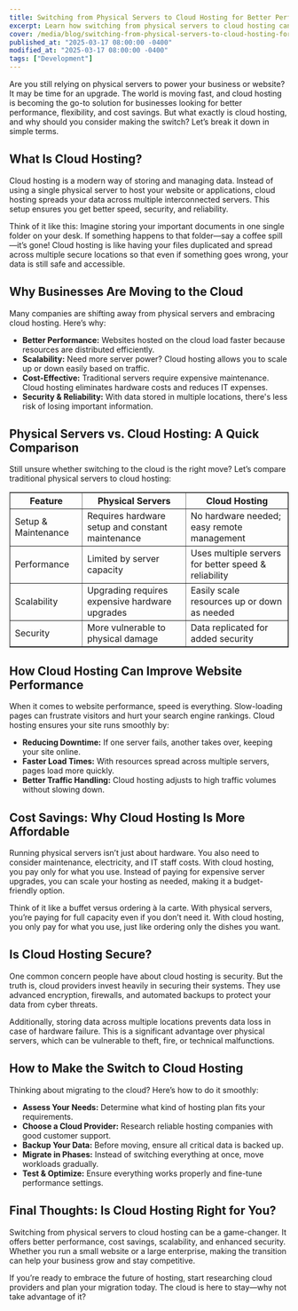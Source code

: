```yaml
---
title: Switching from Physical Servers to Cloud Hosting for Better Performance
excerpt: Learn how switching from physical servers to cloud hosting can improve performance, reduce costs, and enhance scalability.
cover: /media/blog/switching-from-physical-servers-to-cloud-hosting-for-better-performance/cover.webp
published_at: "2025-03-17 08:00:00 -0400"
modified_at: "2025-03-17 08:00:00 -0400"
tags: ["Development"]
---
```


Are you still relying on physical servers to power your business or website? It may be time for an upgrade. The world is moving fast, and cloud hosting is becoming the go-to solution for businesses looking for better performance, flexibility, and cost savings. But what exactly is cloud hosting, and why should you consider making the switch? Let’s break it down in simple terms.

## What Is Cloud Hosting?

Cloud hosting is a modern way of storing and managing data. Instead of using a single physical server to host your website or applications, cloud hosting spreads your data across multiple interconnected servers. This setup ensures you get better speed, security, and reliability.

Think of it like this: Imagine storing your important documents in one single folder on your desk. If something happens to that folder—say a coffee spill—it’s gone! Cloud hosting is like having your files duplicated and spread across multiple secure locations so that even if something goes wrong, your data is still safe and accessible.

## Why Businesses Are Moving to the Cloud

Many companies are shifting away from physical servers and embracing cloud hosting. Here’s why:

<ul>
    <li><strong>Better Performance:</strong> Websites hosted on the cloud load faster because resources are distributed efficiently.</li>
    <li><strong>Scalability:</strong> Need more server power? Cloud hosting allows you to scale up or down easily based on traffic.</li>
    <li><strong>Cost-Effective:</strong> Traditional servers require expensive maintenance. Cloud hosting eliminates hardware costs and reduces IT expenses.</li>
    <li><strong>Security & Reliability:</strong> With data stored in multiple locations, there's less risk of losing important information.</li>
</ul>

## Physical Servers vs. Cloud Hosting: A Quick Comparison

Still unsure whether switching to the cloud is the right move? Let’s compare traditional physical servers to cloud hosting:

<table border="1" cellpadding="10">
    <tr>
        <th>Feature</th>
        <th>Physical Servers</th>
        <th>Cloud Hosting</th>
    </tr>
    <tr>
        <td>Setup & Maintenance</td>
        <td>Requires hardware setup and constant maintenance</td>
        <td>No hardware needed; easy remote management</td>
    </tr>
    <tr>
        <td>Performance</td>
        <td>Limited by server capacity</td>
        <td>Uses multiple servers for better speed & reliability</td>
    </tr>
    <tr>
        <td>Scalability</td>
        <td>Upgrading requires expensive hardware upgrades</td>
        <td>Easily scale resources up or down as needed</td>
    </tr>
    <tr>
        <td>Security</td>
        <td>More vulnerable to physical damage</td>
        <td>Data replicated for added security</td>
    </tr>
</table>

## How Cloud Hosting Can Improve Website Performance

When it comes to website performance, speed is everything. Slow-loading pages can frustrate visitors and hurt your search engine rankings. Cloud hosting ensures your site runs smoothly by:

<ul>
    <li><strong>Reducing Downtime:</strong> If one server fails, another takes over, keeping your site online.</li>
    <li><strong>Faster Load Times:</strong> With resources spread across multiple servers, pages load more quickly.</li>
    <li><strong>Better Traffic Handling:</strong> Cloud hosting adjusts to high traffic volumes without slowing down.</li>
</ul>

## Cost Savings: Why Cloud Hosting Is More Affordable

Running physical servers isn’t just about hardware. You also need to consider maintenance, electricity, and IT staff costs. With cloud hosting, you pay only for what you use. Instead of paying for expensive server upgrades, you can scale your hosting as needed, making it a budget-friendly option.

Think of it like a buffet versus ordering à la carte. With physical servers, you’re paying for full capacity even if you don’t need it. With cloud hosting, you only pay for what you use, just like ordering only the dishes you want.

## Is Cloud Hosting Secure?

One common concern people have about cloud hosting is security. But the truth is, cloud providers invest heavily in securing their systems. They use advanced encryption, firewalls, and automated backups to protect your data from cyber threats.

Additionally, storing data across multiple locations prevents data loss in case of hardware failure. This is a significant advantage over physical servers, which can be vulnerable to theft, fire, or technical malfunctions.

## How to Make the Switch to Cloud Hosting

Thinking about migrating to the cloud? Here’s how to do it smoothly:

<ul>
    <li><strong>Assess Your Needs:</strong> Determine what kind of hosting plan fits your requirements.</li>
    <li><strong>Choose a Cloud Provider:</strong> Research reliable hosting companies with good customer support.</li>
    <li><strong>Backup Your Data:</strong> Before moving, ensure all critical data is backed up.</li>
    <li><strong>Migrate in Phases:</strong> Instead of switching everything at once, move workloads gradually.</li>
    <li><strong>Test & Optimize:</strong> Ensure everything works properly and fine-tune performance settings.</li>
</ul>

## Final Thoughts: Is Cloud Hosting Right for You?

Switching from physical servers to cloud hosting can be a game-changer. It offers better performance, cost savings, scalability, and enhanced security. Whether you run a small website or a large enterprise, making the transition can help your business grow and stay competitive.

If you’re ready to embrace the future of hosting, start researching cloud providers and plan your migration today. The cloud is here to stay—why not take advantage of it?
